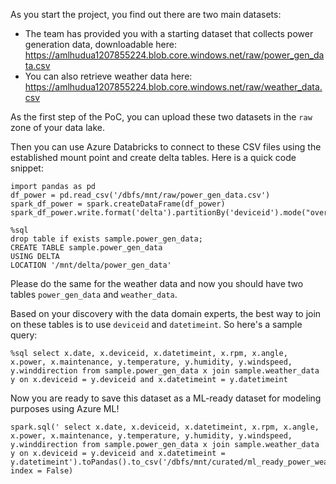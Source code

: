 As you start the project, you find out there are two main datasets:

* The team has provided you with a starting dataset that collects power generation data, downloadable here: https://amlhudua1207855224.blob.core.windows.net/raw/power_gen_data.csv
* You can also retrieve weather data here: https://amlhudua1207855224.blob.core.windows.net/raw/weather_data.csv

As the first step of the PoC, you can upload these two datasets in the ```raw``` zone of your data lake.

Then you can use Azure Databricks to connect to these CSV files using the established mount point and create delta tables. Here is a quick code snippet:

```
import pandas as pd
df_power = pd.read_csv('/dbfs/mnt/raw/power_gen_data.csv')
spark_df_power = spark.createDataFrame(df_power)
spark_df_power.write.format('delta').partitionBy('deviceid').mode("overwrite").save('/mnt/delta/power_gen_data')

%sql
drop table if exists sample.power_gen_data;
CREATE TABLE sample.power_gen_data
USING DELTA
LOCATION '/mnt/delta/power_gen_data'

```

Please do the same for the weather data and now you should have two tables ```power_gen_data``` and ```weather_data```. 

Based on your discovery with the data domain experts, the best way to join on these tables is to use ```deviceid``` and ```datetimeint```. So here's a sample query:

```
%sql select x.date, x.deviceid, x.datetimeint, x.rpm, x.angle, x.power, x.maintenance, y.temperature, y.humidity, y.windspeed, y.winddirection from sample.power_gen_data x join sample.weather_data y on x.deviceid = y.deviceid and x.datetimeint = y.datetimeint
```

Now you are ready to save this dataset as a ML-ready dataset for modeling purposes using Azure ML!
```
spark.sql(' select x.date, x.deviceid, x.datetimeint, x.rpm, x.angle, x.power, x.maintenance, y.temperature, y.humidity, y.windspeed, y.winddirection from sample.power_gen_data x join sample.weather_data y on x.deviceid = y.deviceid and x.datetimeint = y.datetimeint').toPandas().to_csv('/dbfs/mnt/curated/ml_ready_power_weather.csv', index = False)
```

